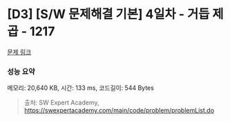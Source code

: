 # [D3] [S/W 문제해결 기본] 4일차 - 거듭 제곱 - 1217 

[문제 링크](https://swexpertacademy.com/main/code/problem/problemDetail.do?contestProbId=AV14dUIaAAUCFAYD) 

### 성능 요약

메모리: 20,640 KB, 시간: 133 ms, 코드길이: 544 Bytes



> 출처: SW Expert Academy, https://swexpertacademy.com/main/code/problem/problemList.do